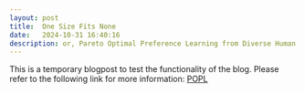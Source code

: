 ```yaml
---
layout: post
title:  One Size Fits None
date:   2024-10-31 16:40:16
description: or, Pareto Optimal Preference Learning from Diverse Human Preferences
--- 
```


This is a temporary blogpost to test the functionality of the blog. Please refer to the following link for more information: [POPL](https://arxiv.org/pdf/2406.15599)